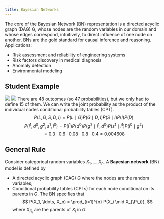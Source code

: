 ```yaml
---
title: Bayesian Networks
---
```

The core of the Bayesian Network (BN) representation is a directed acyclic graph (DAG) G, whose nodes are the random variables in our domain and whose edges correspond, intuitively, to direct influence of one node on another.
BNs are the gold standard for causal inference and reasoning.
Applications:
- Risk assessment and reliability of engineering systems
- Risk factors discovery in medical diagnosis
- Anomaly detection
- Environmental modeling
## Student Example
![](../attachments/bayesian-networks-1.png)
![](../attachments/bayesian-networks-2.png)
There are 48 outcomes (so 47 probabilities), but we only had to define 15 of them.
We can write the joint probability as the product of the individual nodes conditional probability tables (CPT).
$$
P(L, G, S, D, I) = P(L \mid G) P(G \mid D, I) P(S \mid I) P(I) P(D)
$$
$$
P(i^1, d^0, g^2, s^1, l^0) = P(i^1) P(d^0) P(g^2 \mid i^1, d^0) P(s^1 \mid i^1) P(l^0 \mid g^2)$$
$$
= 0.3 \cdot 0.6 \cdot 0.08 \cdot 0.8 \cdot 0.4 = 0.004608
$$
## General Rule
Consider categorical random variables $X_1, \ldots, X_n$. A **Bayesian network** (BN) model is defined by
- A directed acyclic graph (DAG) $G$ where the nodes are the random variables;
- Conditional probability tables (CPTs) for each node conditional on its parents in $G$.
The BN specifies that
$$
P(X_1, \ldots, X_n) = \prod_{i=1}^{n} P(X_i \mid X_{\Pi_i}),
$$
where $X_{\Pi_i}$ are the parents of $X_i$ in $G$.
